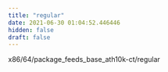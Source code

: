 ```yaml
---
title: "regular"
date: 2021-06-30 01:04:52.446446
hidden: false
draft: false
---
```


x86/64/package_feeds_base_ath10k-ct/regular

